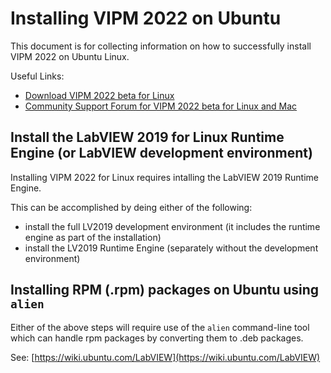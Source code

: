 # Installing VIPM 2022 on Ubuntu

This document is for collecting information on how to successfully install VIPM 2022 on Ubuntu Linux.

Useful Links:

- [Download VIPM 2022 beta for Linux](https://forums.vipm.io/topic/6423-announcing-the-vipm-2022-for-mac-and-linux-public-beta/)
- [Community Support Forum for VIPM 2022 beta for Linux and Mac](https://forums.vipm.io/forum/89-vipm-2022-for-macos-and-linux-public-beta/)

## Install the LabVIEW 2019 for Linux Runtime Engine (or LabVIEW development environment)

Installing VIPM 2022 for Linux requires intalling the LabVIEW 2019 Runtime Engine.

This can be accomplished by deing either of the following:
- install the full LV2019 development environment (it includes the runtime engine as part of the installation)
- install the LV2019 Runtime Engine (separately without the development environment)


## Installing RPM (.rpm) packages on Ubuntu using `alien`

Either of the above steps will require use of the `alien` command-line tool which can handle rpm packages by converting them to .deb packages.

See: [https://wiki.ubuntu.com/LabVIEW](https://wiki.ubuntu.com/LabVIEW)